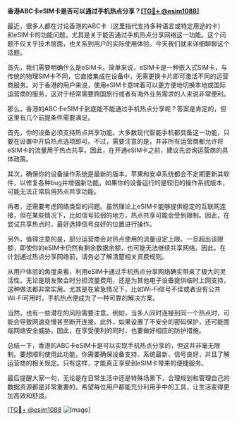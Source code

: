 **香港ABC卡eSIM卡是否可以通过手机热点分享？[[TG💪+ @esim1088](https://t.me/s/esim1088)]**

最近，很多人都在讨论香港的ABC卡（这里指代支持多种语言或特定用途的卡）和eSIM卡的功能问题，尤其是关于能否通过手机热点分享网络这一功能。这个问题不仅关乎技术层面，也关系到用户的实际使用体验。今天我们就来详细聊聊这个话题。

首先，我们需要明确什么是eSIM卡。简单来说，eSIM卡是一种嵌入式SIM卡，与传统的物理SIM卡不同，它直接集成在设备中，无需更换卡片即可激活不同的运营商服务。对于香港的用户来说，使用eSIM卡意味着可以更方便地切换本地或国际运营商的服务，这对于经常需要跨国旅行或者有海外业务需求的人来说非常便利。

那么，香港的ABC卡eSIM卡到底能不能通过手机热点分享呢？答案是肯定的，但这里有几个前提条件需要满足。

首先，你的设备必须支持热点共享功能。大多数现代智能手机都具备这一功能，只要在设置中开启热点选项即可。不过，需要注意的是，并非所有运营商都允许将eSIM卡的流量用于热点共享。因此，在开通eSIM卡之前，建议先咨询运营商的具体政策。

其次，确保你的设备操作系统是最新的版本。苹果和安卓系统都会不定期更新其软件，以修复各种bug并增强新功能。如果你的设备运行的是较旧的操作系统版本，可能无法正常启用热点共享功能。

再者，还需要考虑网络类型的问题。虽然理论上eSIM卡能够提供稳定的互联网连接，但在某些情况下，比如信号较弱的地方，热点共享可能会受到限制。因此，在尝试共享热点时，最好选择信号良好的位置进行操作。

另外，值得注意的是，部分运营商会对热点使用的流量设定上限。一旦超出该限额，即使你的eSIM卡仍然有剩余数据余额，也可能无法继续共享网络。因此，在计划通过热点分享网络前，请务必了解清楚相关资费规则。

从用户体验的角度来看，利用eSIM卡通过手机热点分享网络确实带来了极大的灵活性。无论是朋友聚会时分担流量费用，还是为其他电子设备提供临时上网支持，这种做法都非常实用。尤其是在紧急情况下，比如Wi-Fi信号不佳或者没有公共Wi-Fi可用时，手机热点便成为了一种可靠的解决方案。

当然，也有一些潜在的风险需要注意。例如，当多人同时连接到同一个热点时，可能会导致网速变慢甚至断开连接。此外，如果设置了不安全的密码保护，还可能面临网络安全威胁。因此，在享受便利的同时，也要做好相应的防护措施。

总结一下，香港的ABC卡eSIM卡是可以实现手机热点分享的，但这并非毫无限制。要想顺利使用此功能，你需要确保设备支持、系统最新、信号良好，并且了解运营商的相关规定。只有这样，才能真正享受到eSIM卡带来的便捷服务。

最后提醒大家一句，无论是在日常生活中还是特殊场景下，合理规划和管理自己的数据资源都是非常重要的。希望每位用户都能充分利用手中的工具，让生活变得更加高效和舒适。

[[TG💪+ @esim1088](https://t.me/s/esim1088) ![Image](https://i.postimg.cc/4NQfJmqS/Snipaste-2025-05-13-00-14-12.png)]